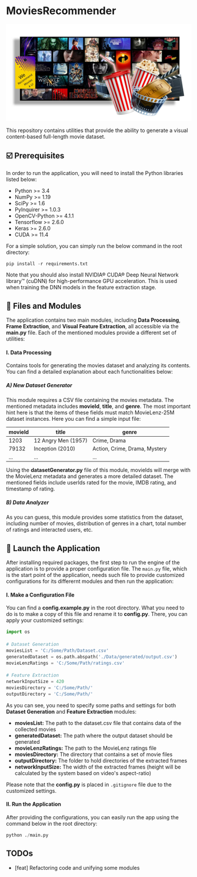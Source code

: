 # MoviesRecommender

![MoviesRecommender](https://github.com/RecSys-lab/MoviesRecommender/blob/main/_contents/cover.jpg "MoviesRecommender")

This repository contains utilities that provide the ability to generate a visual content-based full-length movie dataset.

## ☑️ Prerequisites

In order to run the application, you will need to install the Python libraries listed below:

- Python >= 3.4
- NumPy >= 1.19
- SciPy >= 1.6
- PyInquirer >= 1.0.3
- OpenCV-Python >= 4.1.1
- Tensorflow >= 2.6.0
- Keras >= 2.6.0
- CUDA >= 11.4

For a simple solution, you can simply run the below command in the root directory:

```python
pip install -r requirements.txt
```

Note that you should also install NVIDIA® CUDA® Deep Neural Network library™ (cuDNN) for high-performance GPU acceleration. This is used when training the DNN models in the feature extraction stage.

## 📑 Files and Modules

The application contains two main modules, including **Data Processing**, **Frame Extraction**, and **Visual Feature Extraction**, all accessible via the **main.py** file. Each of the mentioned modules provide a different set of utilities:

#### I. Data Processing

Contains tools for generating the movies dataset and analyzing its contents. You can find a detailed explanation about each functionalities below:

##### A) New Dataset Generator

This module requires a CSV file containing the movies metadata. The mentioned metadata includes **movieId**, **title**, and **genre**. The most important hint here is that the items of these fields must match MovieLenz-25M dataset instances. Here you can find a simple input file:

| movieId | title               | genre                         |
| ------- | ------------------- | ----------------------------- |
| 1203    | 12 Angry Men (1957) | Crime, Drama                  |
| 79132   | Inception (2010)    | Action, Crime, Drama, Mystery |
| ...     | ...                 | ...                           |

Using the **datasetGenerator.py** file of this module, movieIds will merge with the MovieLenz metadata and generates a more detailed dataset. The mentioned fields include userIds rated for the movie, IMDB rating, and timestamp of rating.

##### B) Data Analyzer

As you can guess, this module provides some statistics from the dataset, including number of movies, distribution of genres in a chart, total number of ratings and interacted users, etc.

## 🚀 Launch the Application

After installing required packages, the first step to run the engine of the application is to provide a proper configuration file. The `main.py` file, which is the start point of the application, needs such file to provide customized configurations for its differernt modules and then run the application:

#### I. Make a Configuration File

You can find a **config.example.py** in the root directory. What you need to do is to make a copy of this file and rename it to **config.py**. There, you can apply your customized settings:

```python
import os

# Dataset Generation
moviesList = 'C:/Some/Path/Dataset.csv'
generatedDataset = os.path.abspath('./Data/generated/output.csv')
movieLenzRatings = 'C:/Some/Path/ratings.csv'

# Feature Extraction
networkInputSize = 420
moviesDirectory = 'C:/Some/Path/'
outputDirectory = 'C:/Some/Path/'
```

As you can see, you need to specify some paths and settings for both **Dataset Generation** and **Feature Extraction** modules:

- **moviesList:** The path to the dataset.csv file that contains data of the collected movies
- **generatedDataset:** The path where the output dataset should be generated
- **movieLenzRatings:** The path to the MovieLenz ratings file
- **moviesDirectory:** The directory that contains a set of movie files
- **outputDirectory:** The folder to hold directories of the extracted frames
- **networkInputSize:** The width of the extracted frames (height will be calculated by the system based on video's aspect-ratio)

Please note that the **config.py** is placed in `.gitignore` file due to the customized settings.

#### II. Run the Application

After providing the configurations, you can easily run the app using the command below in the root directory:

```python
python ./main.py
```

## TODOs

- [feat] Refactoring code and unifying some modules
